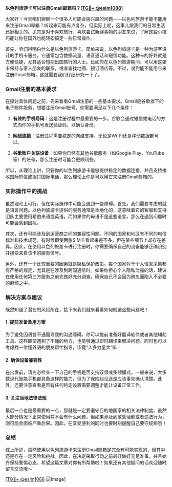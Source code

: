 **以色列旅游卡可以注册Gmail邮箱吗？[[TG💪+ @esim1088](https://t.me/s/esim1088)]**

大家好！今天咱们聊聊一个很多人可能会感兴趣的问题——以色列旅游卡能不能用来注册Gmail邮箱？听起来可能有点复杂，但实际上呢，这事儿跟我们的日常生活还挺相关的。尤其是对于喜欢旅行、喜欢尝试新鲜事物的朋友来说，了解这些小技巧能让你在国外也能轻松搞定一些日常操作。

首先，咱们得明白什么是以色列旅游卡。简单来说，以色列旅游卡是一种为游客设计的手机卡服务，它通常包含数据流量、语音通话和短信功能。这种卡的好处就是方便快捷，尤其适合短期出国旅行的人士。比如你在以色列旅游期间，可以用这张卡保持与家人朋友的联系，或者查找地图、预订酒店等。不过，说到能不能用它来注册Gmail邮箱，这就需要我们仔细研究一下了。

### Gmail注册的基本要求

在探讨具体问题之前，先来看看Gmail注册的一些基本要求。Gmail是谷歌旗下的电子邮件服务，想要注册Gmail账号，你需要满足以下几个条件：

1. **有效的手机号码**：这是注册过程中最重要的一步。谷歌会通过短信或电话的方式向你的手机号发送验证码，以确认身份。
   
2. **网络连接**：注册过程需要稳定的网络支持，无论是Wi-Fi还是移动数据都可以。

3. **谷歌账户关联设备**：如果你已经有其他谷歌服务（如Google Play、YouTube等）的账号，那么注册时可能会更顺利些。

所以，从理论上讲，只要你的以色列旅游卡能够提供稳定的数据连接，并且支持接收国际短信或拨打国际电话，那么理论上你是可以用它来注册Gmail邮箱的。

### 实际操作中的挑战

虽然理论上可行，但在实际操作中可能会遇到一些障碍。首先，我们需要考虑的就是语言问题。以色列旅游卡提供的服务通常是本地化的，这意味着它的客服和支持团队主要使用希伯来语或英语。而如果你的母语不是这些语言，那么在遇到问题时可能会感到困扰。

其次，还有可能涉及到运营商之间的兼容性问题。不同的国家和地区有不同的电信标准和技术规范，有时候即使两张SIM卡看起来差不多，但在某些细节上却存在差异。因此，在使用以色列旅游卡进行注册时，你需要确保自己的设备能够正确识别并接受来自该卡的服务信号。

另外，还有一个比较重要的因素就是隐私保护政策。每个国家对于个人信息采集都有严格的规定，尤其是在涉及到跨国通信时。如果你担心个人隐私泄露的话，建议在使用任何第三方服务之前先做好充分调查，确保自己不会因为疏忽而陷入不必要的麻烦之中。

### 解决方案与建议

既然知道了潜在的风险所在，接下来我们就来看看如何规避这些问题吧！

#### 1. 提前准备备用方案

为了避免因语言不通而导致的沟通障碍，你可以提前准备好翻译软件或者其他辅助工具。这样即使遇到了不懂的地方，也能够通过即时翻译来解决问题。同时也可以考虑找一位懂外语的朋友帮忙指导，毕竟“人多力量大”嘛！

#### 2. 确保设备兼容性

在出发前，请务必检查一下自己的手机是否支持双频或多频模式。一般来说，大多数现代智能手机都具备这样的能力，但为了保险起见还是应该事先确认清楚。此外，还要注意查看是否有任何特定设置需要调整才能让设备正常工作。

#### 3. 关注当地法律法规

最后一点也是最重要的一点，那就是一定要遵守目的地国家的相关法律制度。虽然大部分情况下正常使用并不会有什么问题，但如果涉及到敏感话题或者违法行为，则可能会面临严重后果。因此，在享受便利的同时也要时刻提醒自己要守规矩哦！

### 总结

综上所述，虽然使用以色列旅游卡来注册Gmail邮箱是完全有可能实现的，但其中还是存在一定风险和挑战。因此，在决定采取行动之前最好做好充足准备，并且始终保持警惕心态。希望这篇文章对你有所帮助啦！如果还有其他疑问的话欢迎随时留言交流哦～

[[TG💪+ @esim1088](https://t.me/s/esim1088) ![Image](https://i.postimg.cc/4NQfJmqS/Snipaste-2025-05-13-00-14-12.png)]